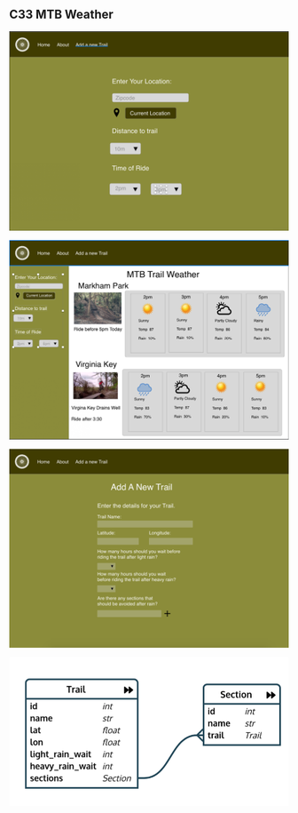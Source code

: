 ## C33 MTB Weather

![](readme_assets/images/home.png)

![](readme_assets/images/main.png)

![](readme_assets/images/new_trail.png)

![](readme_assets/images/new_trail_erd.png)
